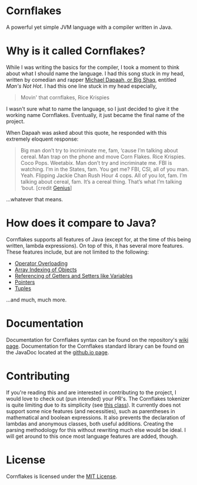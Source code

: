 # Cornflakes
A powerful yet simple JVM language with a compiler written in Java.

# Why is it called Cornflakes?
While I was writing the basics for the compiler, I took a moment to think about what I should name the language.
I had this song stuck in my head, written by comedian and rapper [Michael Dapaah, or Big Shaq](https://en.wikipedia.org/wiki/Michael_Dapaah),
entitled _Man's Not Hot_.  I had this one line stuck in my head especially,

> Movin' that cornflakes, Rice Krispies

I wasn't sure what to name the language, so I just decided to give it the working name Cornflakes. Eventually, it just became the final name of the project.

When Dapaah was asked about this quote, he responded with this extremely eloquent response:

> Big man don’t try to incriminate me, fam, ‘cause I’m talking about cereal. Man trap on the phone and move Corn Flakes. Rice Krispies. Coco Pops. Weetabix. Man don’t try and incriminate me. FBI is watching. I’m in the States, fam. You get me? FBI, CSI, all of you man. Yeah. Flipping Jackie Chan Rush Hour 4 cops. All of you lot, fam. I’m talking about cereal, fam. It’s a cereal thing. That’s what I’m talking ‘bout.
[credit [Genius](https://genius.com/12964946)]

...whatever that means.

# How does it compare to Java?
Cornflakes supports all features of Java (except for, at the time of this being written, lambda expressions).
On top of this, it has several more features. These features include, but are not limited to the following:

* [Operator Overloading](https://github.com/LucasBaizer/Cornflakes/wiki/Operator-Overloading)
* [Array Indexing of Objects](https://github.com/LucasBaizer/Cornflakes/wiki/Indexer-Functions)
* [Referencing of Getters and Setters like Variables](https://github.com/LucasBaizer/Cornflakes/wiki/Variable-Syntax-Function-References)
* [Pointers](https://github.com/LucasBaizer/Cornflakes/wiki/Pseudopointers)
* [Tuples](https://github.com/LucasBaizer/Cornflakes/wiki/Tuples)

...and much, much more.

# Documentation
Documentation for Cornflakes syntax can be found on the repository's [wiki page](https://github.com/LucasBaizer/Cornflakes/wiki).
Documentation for the Cornflakes standard library can be found on the JavaDoc located at the [github.io page](https://lucasbaizer.github.io/Cornflakes/).

# Contributing
If you're reading this and are interested in contributing to the project, I would love to check out (pun intended) your PR's.
The Cornflakes tokenizer is quite limiting due to its simplicity (see [this class](src/cornflakes/compiler/GenericBodyCompiler.java)).
It currently does not support some nice features (and necessities), such as parentheses in mathematical and boolean expressions.
It also prevents the declaration of lambdas and anonymous classes, both useful additions. Creating the parsing methodology for this
without rewriting much else would be ideal. I will get around to this once most language features are added, though.

# License
Cornflakes is licensed under the [MIT License](LICENSE).
